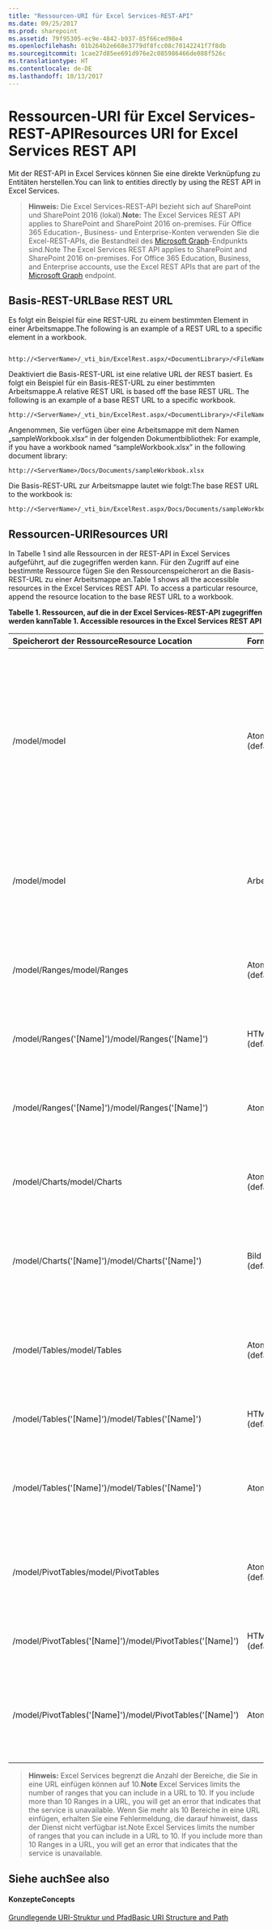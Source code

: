 ```yaml
---
title: "Ressourcen-URI für Excel Services-REST-API"
ms.date: 09/25/2017
ms.prod: sharepoint
ms.assetid: 79f95305-ec9e-4842-b937-85f66ced98e4
ms.openlocfilehash: 01b264b2e668e3779df8fcc08c70142241f7f8db
ms.sourcegitcommit: 1cae27d85ee691d976e2c085986466de088f526c
ms.translationtype: HT
ms.contentlocale: de-DE
ms.lasthandoff: 10/13/2017
---
```

# <a name="resources-uri-for-excel-services-rest-api"></a><span data-ttu-id="eea6f-102">Ressourcen-URI für Excel Services-REST-API</span><span class="sxs-lookup"><span data-stu-id="eea6f-102">Resources URI for Excel Services REST API</span></span>

<span data-ttu-id="eea6f-103">Mit der REST-API in Excel Services können Sie eine direkte Verknüpfung zu Entitäten herstellen.</span><span class="sxs-lookup"><span data-stu-id="eea6f-103">You can link to entities directly by using the REST API in Excel Services.</span></span>
  
    
    


> <span data-ttu-id="eea6f-104">**Hinweis:** Die Excel Services-REST-API bezieht sich auf SharePoint und SharePoint 2016 (lokal).</span><span class="sxs-lookup"><span data-stu-id="eea6f-104">**Note:** The Excel Services REST API applies to SharePoint and SharePoint 2016 on-premises.</span></span> <span data-ttu-id="eea6f-105">Für Office 365 Education-, Business- und Enterprise-Konten verwenden Sie die Excel-REST-APIs, die Bestandteil des [Microsoft Graph](http://graph.microsoft.io/en-us/docs/api-reference/v1.0/resources/excel
> )-Endpunkts sind.</span><span class="sxs-lookup"><span data-stu-id="eea6f-105">Note The Excel Services REST API applies to SharePoint and SharePoint 2016 on-premises. For Office 365 Education, Business, and Enterprise accounts, use the Excel REST APIs that are part of the  [Microsoft Graph](http://graph.microsoft.io/en-us/docs/api-reference/v1.0/resources/excel
) endpoint.</span></span>
  
    
    


## <a name="base-rest-url"></a><span data-ttu-id="eea6f-106">Basis-REST-URL</span><span class="sxs-lookup"><span data-stu-id="eea6f-106">Base REST URL</span></span>

<span data-ttu-id="eea6f-107">Es folgt ein Beispiel für eine REST-URL zu einem bestimmten Element in einer Arbeitsmappe.</span><span class="sxs-lookup"><span data-stu-id="eea6f-107">The following is an example of a REST URL to a specific element in a workbook.</span></span>
  
    
    

```

http://<ServerName>/_vti_bin/ExcelRest.aspx/<DocumentLibrary>/<FileName>/<ResourceLocation>
```

<span data-ttu-id="eea6f-p102">Deaktiviert die Basis-REST-URL ist eine relative URL der REST basiert. Es folgt ein Beispiel für ein Basis-REST-URL zu einer bestimmten Arbeitsmappe.</span><span class="sxs-lookup"><span data-stu-id="eea6f-p102">A relative REST URL is based off the base REST URL. The following is an example of a base REST URL to a specific workbook.</span></span>
  
    
    



```
http://<ServerName>/_vti_bin/ExcelRest.aspx/<DocumentLibrary>/<FileName>
```

<span data-ttu-id="eea6f-110">Angenommen, Sie verfügen über eine Arbeitsmappe mit dem Namen „sampleWorkbook.xlsx“ in der folgenden Dokumentbibliothek: </span><span class="sxs-lookup"><span data-stu-id="eea6f-110">For example, if you have a workbook named “sampleWorkbook.xlsx” in the following document library:</span></span> 
  
    
    



```
http://<ServerName>/Docs/Documents/sampleWorkbook.xlsx
```

<span data-ttu-id="eea6f-111">Die Basis-REST-URL zur Arbeitsmappe lautet wie folgt:</span><span class="sxs-lookup"><span data-stu-id="eea6f-111">The base REST URL to the workbook is:</span></span>
  
    
    



```
http://<ServerName>/_vti_bin/ExcelRest.aspx/Docs/Documents/sampleWorkbook.xlsx
```


## <a name="resources-uri"></a><span data-ttu-id="eea6f-112">Ressourcen-URI</span><span class="sxs-lookup"><span data-stu-id="eea6f-112">Resources URI</span></span>

<span data-ttu-id="eea6f-p103">In Tabelle 1 sind alle Ressourcen in der REST-API in Excel Services aufgeführt, auf die zugegriffen werden kann. Für den Zugriff auf eine bestimmte Ressource fügen Sie den Ressourcenspeicherort an die Basis-REST-URL zu einer Arbeitsmappe an.</span><span class="sxs-lookup"><span data-stu-id="eea6f-p103">Table 1 shows all the accessible resources in the Excel Services REST API. To access a particular resource, append the resource location to the base REST URL to a workbook.</span></span>
  
    
    

<span data-ttu-id="eea6f-115">**Tabelle 1. Ressourcen, auf die in der Excel Services-REST-API zugegriffen werden kann**</span><span class="sxs-lookup"><span data-stu-id="eea6f-115">**Table 1. Accessible resources in the Excel Services REST API**</span></span>


|<span data-ttu-id="eea6f-116">**Speicherort der Ressource**</span><span class="sxs-lookup"><span data-stu-id="eea6f-116">******Resource Location******</span></span>|<span data-ttu-id="eea6f-117">**Format**</span><span class="sxs-lookup"><span data-stu-id="eea6f-117">**Format**</span></span>|<span data-ttu-id="eea6f-118">**Beispiel**</span><span class="sxs-lookup"><span data-stu-id="eea6f-118">**Example**</span></span>|<span data-ttu-id="eea6f-119">**Hinweise**</span><span class="sxs-lookup"><span data-stu-id="eea6f-119">**Notes**</span></span>|
|:-----|:-----|:-----|:-----|
|<span data-ttu-id="eea6f-120">/model</span><span class="sxs-lookup"><span data-stu-id="eea6f-120">/model</span></span>  <br/> |<span data-ttu-id="eea6f-121">Atom (Standard)</span><span class="sxs-lookup"><span data-stu-id="eea6f-121">Atom (default)</span></span>  <br/> |<span data-ttu-id="eea6f-122">/model</span><span class="sxs-lookup"><span data-stu-id="eea6f-122">/model</span></span>  <br/> |<span data-ttu-id="eea6f-p104">Gibt einen ATOM-Feed mit den von der REST-API in Excel Services unterstützten Ressourcen zurück. Zu den unterstützten Ressourcen zählen Bereiche, Diagramme, Tabellen und PivotTables.</span><span class="sxs-lookup"><span data-stu-id="eea6f-p104">Returns an Atom feed with the resources supported by the Excel Services REST API. The supported resources are ranges, charts, tables, and PivotTables.</span></span>  <br/> |
|<span data-ttu-id="eea6f-125">/model</span><span class="sxs-lookup"><span data-stu-id="eea6f-125">/model</span></span>  <br/> |<span data-ttu-id="eea6f-126">Arbeitsmappe</span><span class="sxs-lookup"><span data-stu-id="eea6f-126">workbook</span></span>  <br/> |<span data-ttu-id="eea6f-127">/model?$format=workbook</span><span class="sxs-lookup"><span data-stu-id="eea6f-127">/model?$format=workbook</span></span>  <br/> |<span data-ttu-id="eea6f-p105">Dies ist die Arbeitsmappe. Unterstützte Arbeitsmappenformate sind XLSX, XLSB und XLSM.</span><span class="sxs-lookup"><span data-stu-id="eea6f-p105">This is the workbook. Supported workbook formats are xlsx, xlsb, and xlsm.</span></span>  <br/> |
|<span data-ttu-id="eea6f-130">/model/Ranges</span><span class="sxs-lookup"><span data-stu-id="eea6f-130">/model/Ranges</span></span>  <br/> |<span data-ttu-id="eea6f-131">Atom (Standard)</span><span class="sxs-lookup"><span data-stu-id="eea6f-131">Atom (default)</span></span>  <br/> |<span data-ttu-id="eea6f-132">/model/Ranges?$format=atom</span><span class="sxs-lookup"><span data-stu-id="eea6f-132">/model/Ranges?$format=atom</span></span>  <br/> |<span data-ttu-id="eea6f-133">Ein ATOM-Feed, der alle benannten Bereiche in der Arbeitsmappe auflistet.</span><span class="sxs-lookup"><span data-stu-id="eea6f-133">An Atom feed that listis all the named ranges in the workbook.</span></span>  <br/> |
|<span data-ttu-id="eea6f-134">/model/Ranges('[Name]')</span><span class="sxs-lookup"><span data-stu-id="eea6f-134">/model/Ranges('[Name]')</span></span>  <br/> |<span data-ttu-id="eea6f-135">HTML (Standard)</span><span class="sxs-lookup"><span data-stu-id="eea6f-135">HTML (default)</span></span>  <br/> |<span data-ttu-id="eea6f-136">/model/Ranges('MyRange')?$format=html</span><span class="sxs-lookup"><span data-stu-id="eea6f-136">/model/Ranges('MyRange')?$format=html</span></span>  <br/> |<span data-ttu-id="eea6f-137">Ein HTML-Fragment für den angeforderten Bereich.</span><span class="sxs-lookup"><span data-stu-id="eea6f-137">An HTML fragment for the requested range.</span></span>  <br/> |
|<span data-ttu-id="eea6f-138">/model/Ranges('[Name]')</span><span class="sxs-lookup"><span data-stu-id="eea6f-138">/model/Ranges('[Name]')</span></span>  <br/> |<span data-ttu-id="eea6f-139">Atom</span><span class="sxs-lookup"><span data-stu-id="eea6f-139">Atom</span></span>  <br/> |<span data-ttu-id="eea6f-140">/model/Ranges('MyRange')?$format=atom</span><span class="sxs-lookup"><span data-stu-id="eea6f-140">/model/Ranges('MyRange')?$format=atom</span></span>  <br/> |<span data-ttu-id="eea6f-141">Ein ATOM-Eintrag, der eine XML-Darstellung der Daten in diesem Bereich enthält.</span><span class="sxs-lookup"><span data-stu-id="eea6f-141">An Atom entry that contains an XML representation of the data within the range.</span></span>  <br/> |
|<span data-ttu-id="eea6f-142">/model/Charts</span><span class="sxs-lookup"><span data-stu-id="eea6f-142">/model/Charts</span></span>  <br/> |<span data-ttu-id="eea6f-143">Atom (Standard)</span><span class="sxs-lookup"><span data-stu-id="eea6f-143">Atom (default)</span></span>  <br/> |<span data-ttu-id="eea6f-144">/model/Charts?$format=atom</span><span class="sxs-lookup"><span data-stu-id="eea6f-144">/model/Charts?$format=atom</span></span>  <br/> |<span data-ttu-id="eea6f-145">Ein ATOM-Feed, der alle Diagramme in der Arbeitsmappe auflistet.</span><span class="sxs-lookup"><span data-stu-id="eea6f-145">An Atom feed that lists all the charts in the workbook.</span></span>  <br/> |
|<span data-ttu-id="eea6f-146">/model/Charts('[Name]')</span><span class="sxs-lookup"><span data-stu-id="eea6f-146">/model/Charts('[Name]')</span></span>  <br/> |<span data-ttu-id="eea6f-147">Bild (Standard)</span><span class="sxs-lookup"><span data-stu-id="eea6f-147">Image (default)</span></span>  <br/> |<span data-ttu-id="eea6f-148">/model/Charts('MyChart')?$format=image</span><span class="sxs-lookup"><span data-stu-id="eea6f-148">/model/Charts('MyChart')?$format=image</span></span>  <br/> |<span data-ttu-id="eea6f-p106">Ein Bild des Diagramms. Das Bild hat das PNG-Format (Portable Network Graphics).</span><span class="sxs-lookup"><span data-stu-id="eea6f-p106">An image of the chart. The image is in Portable Network Graphics (PNG) format.</span></span>  <br/> |
|<span data-ttu-id="eea6f-151">/model/Tables</span><span class="sxs-lookup"><span data-stu-id="eea6f-151">/model/Tables</span></span>  <br/> |<span data-ttu-id="eea6f-152">Atom (Standard)</span><span class="sxs-lookup"><span data-stu-id="eea6f-152">Atom (default)</span></span>  <br/> |<span data-ttu-id="eea6f-153">/model/Tables?$format=atom</span><span class="sxs-lookup"><span data-stu-id="eea6f-153">/model/Tables?$format=atom</span></span>  <br/> |<span data-ttu-id="eea6f-154">Ein ATOM-Feed, der alle verfügbaren Tabellen in der Arbeitsmappe auflistet.</span><span class="sxs-lookup"><span data-stu-id="eea6f-154">An Atom feed that lists all the available tables in the workbook.</span></span>  <br/> |
|<span data-ttu-id="eea6f-155">/model/Tables('[Name]')</span><span class="sxs-lookup"><span data-stu-id="eea6f-155">/model/Tables('[Name]')</span></span>  <br/> |<span data-ttu-id="eea6f-156">HTML (Standard)</span><span class="sxs-lookup"><span data-stu-id="eea6f-156">HTML (default)</span></span>  <br/> |<span data-ttu-id="eea6f-157">/model/Tables('MyTable')?$format=html</span><span class="sxs-lookup"><span data-stu-id="eea6f-157">/model/Tables('MyTable')?$format=html</span></span>  <br/> |<span data-ttu-id="eea6f-158">Ein HTML-Fragment für die angeforderte Tabelle.</span><span class="sxs-lookup"><span data-stu-id="eea6f-158">An HTML fragment for the requested table.</span></span>  <br/> |
|<span data-ttu-id="eea6f-159">/model/Tables('[Name]')</span><span class="sxs-lookup"><span data-stu-id="eea6f-159">/model/Tables('[Name]')</span></span>  <br/> |<span data-ttu-id="eea6f-160">Atom</span><span class="sxs-lookup"><span data-stu-id="eea6f-160">Atom</span></span>  <br/> |<span data-ttu-id="eea6f-161">/model/Tables('MyTable')?$format=atom</span><span class="sxs-lookup"><span data-stu-id="eea6f-161">/model/Tables('MyTable')?$format=atom</span></span>  <br/> |<span data-ttu-id="eea6f-162">Ein ATOM-Eintrag, der eine XML-Darstellung der Daten in dieser Tabelle enthält.</span><span class="sxs-lookup"><span data-stu-id="eea6f-162">An Atom entry that contains an XML representation of the data within the table.</span></span>  <br/> |
|<span data-ttu-id="eea6f-163">/model/PivotTables</span><span class="sxs-lookup"><span data-stu-id="eea6f-163">/model/PivotTables</span></span>  <br/> |<span data-ttu-id="eea6f-164">Atom (Standard)</span><span class="sxs-lookup"><span data-stu-id="eea6f-164">Atom (default)</span></span>  <br/> |<span data-ttu-id="eea6f-165">/model/PivotTables?$format=atom</span><span class="sxs-lookup"><span data-stu-id="eea6f-165">/model/PivotTables?$format=atom</span></span>  <br/> |<span data-ttu-id="eea6f-166">Ein ATOM-Feed, der alle verfügbaren PivotTables in der Arbeitsmappe auflistet.</span><span class="sxs-lookup"><span data-stu-id="eea6f-166">An Atom feed that lists all the available PivotTables in the workbook</span></span>  <br/> |
|<span data-ttu-id="eea6f-167">/model/PivotTables('[Name]')</span><span class="sxs-lookup"><span data-stu-id="eea6f-167">/model/PivotTables('[Name]')</span></span>  <br/> |<span data-ttu-id="eea6f-168">HTML (Standard)</span><span class="sxs-lookup"><span data-stu-id="eea6f-168">HTML (default)</span></span>  <br/> |<span data-ttu-id="eea6f-169">/model/PivotTables('MyPivotTable)?$format=html</span><span class="sxs-lookup"><span data-stu-id="eea6f-169">/model/PivotTables('MyPivotTable)?$format=html</span></span>  <br/> |<span data-ttu-id="eea6f-170">Ein HTML-Fragment für die angeforderte PivotTable.</span><span class="sxs-lookup"><span data-stu-id="eea6f-170">An HTML fragment for the requested PivotTable.</span></span>  <br/> |
|<span data-ttu-id="eea6f-171">/model/PivotTables('[Name]')</span><span class="sxs-lookup"><span data-stu-id="eea6f-171">/model/PivotTables('[Name]')</span></span>  <br/> |<span data-ttu-id="eea6f-172">Atom</span><span class="sxs-lookup"><span data-stu-id="eea6f-172">Atom</span></span>  <br/> |<span data-ttu-id="eea6f-173">/model/PivotTables('MyPivotTable')?$format=atom</span><span class="sxs-lookup"><span data-stu-id="eea6f-173">/model/PivotTables('MyPivotTable')?$format=atom</span></span>  <br/> |<span data-ttu-id="eea6f-174">Ein Atom-Eintrag, der eine XML-Darstellung der Daten aus den PivotTables enthält.</span><span class="sxs-lookup"><span data-stu-id="eea6f-174">An Atom entry that contains an XML representation of the data within the PivotTables.</span></span>  <br/> |
   

> <span data-ttu-id="eea6f-175">**Hinweis:** Excel Services begrenzt die Anzahl der Bereiche, die Sie in eine URL einfügen können auf 10.</span><span class="sxs-lookup"><span data-stu-id="eea6f-175">**Note** Excel Services limits the number of ranges that you can include in a URL to 10. If you include more than 10 Ranges in a URL, you will get an error that indicates that the service is unavailable.</span></span> <span data-ttu-id="eea6f-176">Wenn Sie mehr als 10 Bereiche in eine URL einfügen, erhalten Sie eine Fehlermeldung, die darauf hinweist, dass der Dienst nicht verfügbar ist.</span><span class="sxs-lookup"><span data-stu-id="eea6f-176">Note Excel Services limits the number of ranges that you can include in a URL to 10. If you include more than 10 Ranges in a URL, you will get an error that indicates that the service is unavailable.</span></span> 
  
    
    


## <a name="see-also"></a><span data-ttu-id="eea6f-177">Siehe auch</span><span class="sxs-lookup"><span data-stu-id="eea6f-177">See also</span></span>


#### <a name="concepts"></a><span data-ttu-id="eea6f-178">Konzepte</span><span class="sxs-lookup"><span data-stu-id="eea6f-178">Concepts</span></span>


  
    
    
 [<span data-ttu-id="eea6f-179">Grundlegende URI-Struktur und Pfad</span><span class="sxs-lookup"><span data-stu-id="eea6f-179">Basic URI Structure and Path</span></span>](basic-uri-structure-and-path.md)
